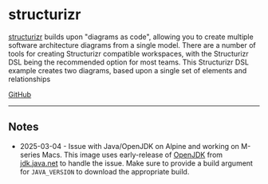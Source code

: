# structurizr

[structurizr](https://structurizr.com) builds upon "diagrams as code", allowing you to create multiple software architecture diagrams from a single model. There are a number of tools for creating Structurizr compatible workspaces, with the Structurizr DSL being the recommended option for most teams. This Structurizr DSL example creates two diagrams, based upon a single set of elements and relationships

[GitHub](https://github.com/structurizr)

---
## Notes
- 2025-03-04 - Issue with Java/OpenJDK on Alpine and working on M-series Macs. This image uses early-release of [OpenJDK](https://openjdk.org) from [jdk.java.net](https://jdk.java.net) to handle the issue.  Make sure to provide a build argument for `JAVA_VERSION` to download the appropriate build.
